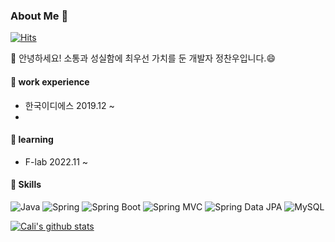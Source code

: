 ### About Me 🫠

[![Hits](https://hits.seeyoufarm.com/api/count/incr/badge.svg?url=https://github.com/chanwoothecali%2Fgjbae1212%2Fhit-counter&count_bg=%233CDBDD&title_bg=%23555555&icon=github.svg&icon_color=%23E7E7E7&title=hits&edge_flat=false)](https://hits.seeyoufarm.com)

👋 안녕하세요! 소통과 성실함에 최우선 가치를 둔 개발자 정찬우입니다.😄

#### 🔭 work experience
- 한국이디에스 2019.12 ~ 
- 

#### 🌱 learning
- F-lab 2022.11 ~

#### 🔨 Skills
![Java](https://img.shields.io/badge/-Java-007396?logo=java&logoColor=white)
![Spring](https://img.shields.io/badge/Spring-6DB33F.svg?&flat&logo=Spring&logoColor=white)
![Spring Boot](https://img.shields.io/badge/-Spring%20Boot-6DB33F?logo=spring%20boot&logoColor=white)
![Spring MVC](https://img.shields.io/badge/-Spring%20MVC-6DB33F)
![Spring Data JPA](https://img.shields.io/badge/-Spring%20Data%20JPA-6DB33F?)
![MySQL](https://img.shields.io/badge/-MySQL-4479A1?logo=mysql&logoColor=white)

[![Cali's github stats](https://github-readme-stats.vercel.app/api?username=chanwoothecali)](https://github.com/chanwoothecali/)



